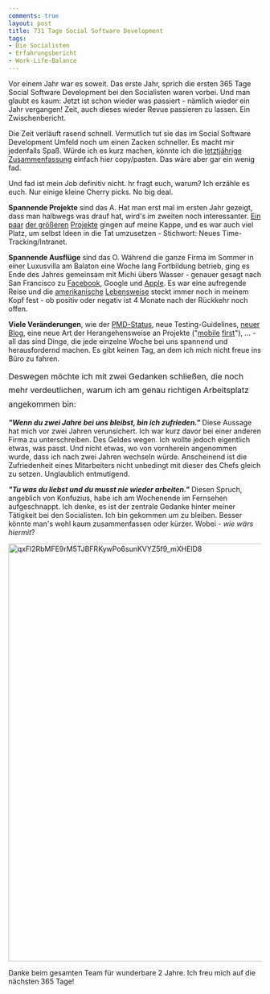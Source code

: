 ```yaml
---
comments: true
layout: post
title: 731 Tage Social Software Development
tags:
- Die Socialisten
- Erfahrungsbericht
- Work-Life-Balance
---
```

Vor einem Jahr war es soweit. Das erste Jahr, sprich die ersten 365 Tage Social Software Development bei den Socialisten waren vorbei. Und man glaubt es kaum: Jetzt ist schon wieder was passiert - nämlich wieder ein Jahr vergangen! Zeit, auch dieses wieder Revue passieren zu lassen. Ein Zwischenbericht.

Die Zeit verläuft rasend schnell. Vermutlich tut sie das im Social Software Development Umfeld noch um einen Zacken schneller. Es macht mir jedenfalls Spaß. Würde ich es kurz machen, könnte ich die <a title="365 Tage Social Software Development" href="http://johannes.nagl.name/2012/365-tage-social-software-development/">letztjährige Zusammenfassung</a> einfach hier copy/pasten. Das wäre aber gar ein wenig fad.

Und fad ist mein Job definitiv nicht. hr fragt euch, warum? Ich erzähle es euch. Nur einige kleine Cherry picks. No big deal.

<strong>Spannende Projekte</strong> sind das A. Hat man erst mal im ersten Jahr gezeigt, dass man halbwegs was drauf hat, wird's im zweiten noch interessanter. <a href="http://garage.socialisten.at/2012/05/beyond-kampagnen-apps-sichtbarkeit-von-anwendungen-erhoehen-mit-facebook-achievements/">Ein paar</a> <a href="http://garage.socialisten.at/2012/08/tweetsheets-twitter-directly-from-within-google-docs/">der größeren</a> <a href="http://garage.socialisten.at/2012/07/behind-the-scenes-timeline-based-emails-for-improving-internal-communication/">Projekte</a> gingen auf meine Kappe, und es war auch viel Platz, um selbst Ideen in die Tat umzusetzen - Stichwort: Neues Time-Tracking/Intranet.

<strong>Spannende Ausflüge</strong> sind das O. Während die ganze Firma im Sommer in einer Luxusvilla am Balaton eine Woche lang Fortbildung betrieb, ging es Ende des Jahres gemeinsam mit Michi übers Wasser - genauer gesagt nach San Francisco zu <a href="https://www.facebook.com/photo.php?fbid=425796594136785&amp;set=a.188078297908617.45230.129842310398883&amp;type=1&amp;theater">Facebook</a>, Google und <a href="https://www.facebook.com/photo.php?fbid=372985839445175&amp;set=t.100002012872577&amp;type=3&amp;theater">Apple</a>. Es war eine aufregende Reise und die <a href="https://www.facebook.com/photo.php?fbid=10151308057425864&amp;set=t.100002012872577&amp;type=3&amp;theater">amerikanische</a> <a href="https://www.facebook.com/photo.php?fbid=10151200731044512&amp;set=t.100002012872577&amp;type=3&amp;theater">Lebensweise</a> steckt immer noch in meinem Kopf fest - ob positiv oder negativ ist 4 Monate nach der Rückkehr noch offen.

<strong>Viele Veränderungen</strong>, wie der <a href="http://die.socialisten.at/2012/04/we-are-now-officially-preferred-markting-developer-pmd-of-facebook/">PMD-Status</a>, neue Testing-Guidelines, <a href="http://garage.socialisten.at/">neuer Blog</a>, eine neue Art der Herangehensweise an Projekte ("<a href="http://garage.socialisten.at/2013/01/why-web-developers-should-start-forgetting-ie/">mobile</a> <a href="http://garage.socialisten.at/2013/01/the-truth-about-mobile-usage-of-facebook-apps/">first</a>"), ... - all das sind Dinge, die jede einzelne Woche bei uns spannend und herausfordernd machen. Es gibt keinen Tag, an dem ich mich nicht freue ins Büro zu fahren.

<span style="line-height: 1.714285714; font-size: 1rem;">Deswegen möchte ich mit zwei Gedanken schließen, die noch mehr verdeutlichen, warum ich am genau richtigen Arbeitsplatz angekommen bin:</span>

<strong><em>"Wenn du zwei Jahre bei uns bleibst, bin ich zufrieden."</em></strong> Diese Aussage hat mich vor zwei Jahren verunsichert. Ich war kurz davor bei einer anderen Firma zu unterschreiben. Des Geldes wegen. Ich wollte jedoch eigentlich etwas, was passt. Und nicht etwas, wo von vornherein angenommen wurde, dass ich nach zwei Jahren wechseln würde. Anscheinend ist die Zufriedenheit eines Mitarbeiters nicht unbedingt mit dieser des Chefs gleich zu setzen. Unglaublich entmutigend.

<em><strong>"Tu was du liebst und du musst nie wieder arbeiten."</strong></em> Diesen Spruch, angeblich von Konfuzius, habe ich am Wochenende im Fernsehen aufgeschnappt. Ich denke, es ist der zentrale Gedanke hinter meiner Tätigkeit bei den Socialisten. Ich bin gekommen um zu bleiben. Besser könnte man's wohl kaum zusammenfassen oder kürzer. Wobei - <em>wie wärs hiermit</em>?

<img class="aligncenter size-full wp-image-656" alt="qxFl2RbMFE9rM5TJBFRKywPo6sunKVYZ5f9_mXHElD8" src="http://johannes.nagl.name/wp-content/uploads/2013/02/qxFl2RbMFE9rM5TJBFRKywPo6sunKVYZ5f9_mXHElD8.jpg" width="514" height="830" />

Danke beim gesamten Team für wunderbare 2 Jahre. Ich freu mich auf die nächsten 365 Tage!

